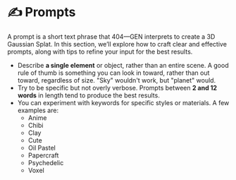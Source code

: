 # ✍️ Prompts

A prompt is a short text phrase that 404—GEN interprets to create a 3D Gaussian Splat. In this section, we’ll explore how to craft clear and effective prompts, along with tips to refine your input for the best results.

* Describe **a single element** or object, rather than an entire scene. A good rule of thumb is something you can look in toward, rather than out toward, regardless of size. "Sky" wouldn't work, but "planet" would.
* Try to be specific but not overly verbose. Prompts between **2 and 12 words** in length tend to produce the best results.
* You can experiment with keywords for specific styles or materials. A few examples are:
  * Anime
  * Chibi
  * Clay
  * Cute
  * Oil Pastel
  * Papercraft
  * Psychedelic
  * Voxel
